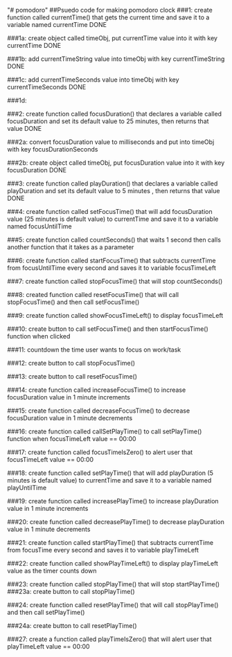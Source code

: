 "# pomodoro" 
##Psuedo code for making pomodoro clock
###1: create function called currentTime() that gets the current time and save it to a variable named currentTime
DONE

###1a: create object called timeObj, put currentTime value into it with key currentTime
DONE

###1b: add currentTimeString value into timeObj with key currentTimeString
DONE

###1c: add currentTimeSeconds value into timeObj with key currentTimeSeconds
DONE

###1d: 

###2: create function called focusDuration() that declares a variable called focusDuration and set its default value to 25 minutes, then returns that value
DONE

###2a: convert focusDuration value to milliseconds and put into timeObj with key focusDurationSeconds


###2b: create object called timeObj, put focusDuration value into it with key focusDuration
DONE

###3: create function called playDuration() that declares a variable called playDuration and set its default value to 5 minutes , then returns that value
DONE

###4: create function called setFocusTime() that will add focusDuration value (25 minutes is default value) to currentTime and save it to a variable named focusUntilTime

###5: create function called countSeconds() that waits 1 second then calls another function that it takes as a parameter

###6: create function called startFocusTime() that subtracts currentTime from focusUntilTime every second and saves it to variable focusTimeLeft

###7: create function called stopFocusTime() that will stop countSeconds()

###8: created function called resetFocusTime() that will call stopFocusTime() and then call setFocusTime()

###9: create function called showFocusTimeLeft() to display focusTimeLeft

###10: create button to call setFocusTime() and then startFocusTime() function when clicked

###11: countdown the time user wants to focus on work/task

###12: create button to call stopFocusTime()

###13: create button to call resetFocusTime()

###14: create function called increaseFocusTime() to increase focusDuration value in 1 minute increments

###15: create function called decreaseFocusTime() to decrease focusDuration value in 1 minute decrements

###16: create function called callSetPlayTime() to call setPlayTime() function when focusTimeLeft value == 00:00

###17: create function called focusTimeIsZero() to alert user that focusTimeLeft value == 00:00

###18: create function called setPlayTime() that will add playDuration (5 minutes is default value) to currentTime and save it to a variable named playUntilTime

###19: create function called increasePlayTime() to increase playDuration value in 1 minute increments

###20: create function called decreasePlayTime() to decrease playDuration value in 1 minute decrements

###21: create function called startPlayTime() that subtracts currentTime from focusTime every second and saves it to variable playTimeLeft

###22: create function called showPlayTimeLeft() to display playTimeLeft value as the timer counts down

###23: create function called stopPlayTime() that will stop startPlayTime()
###23a: create button to call stopPlayTime()

###24: create function called resetPlayTime() that will call stopPlayTime() and then call setPlayTime()

###24a: create button to call resetPlayTime()

###27: create a function called playTimeIsZero() that will alert user that playTimeLeft value == 00:00

